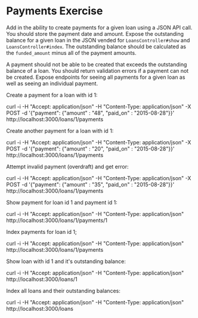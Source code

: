 # Payments Exercise

Add in the ability to create payments for a given loan using a JSON API call. You should store the payment date and amount. Expose the outstanding balance for a given loan in the JSON vended for `LoansController#show` and `LoansController#index`. The outstanding balance should be calculated as the `funded_amount` minus all of the payment amounts.

A payment should not be able to be created that exceeds the outstanding balance of a loan. You should return validation errors if a payment can not be created. Expose endpoints for seeing all payments for a given loan as well as seeing an individual payment.


Create a payment for a loan with id 1:

curl -i -H "Accept: application/json" -H "Content-Type: application/json" -X POST -d '{"payment": {"amount" : "48", "paid_on" : "2015-08-28"}}' http://localhost:3000/loans/1/payments

Create another payment for a loan with id 1:

curl -i -H "Accept: application/json" -H "Content-Type: application/json" -X POST -d '{"payment": {"amount" : "20", "paid_on" : "2015-08-28"}}' http://localhost:3000/loans/1/payments

Attempt invalid payment (overdraft) and get error:

curl -i -H "Accept: application/json" -H "Content-Type: application/json" -X POST -d '{"payment": {"amount" : "35", "paid_on" : "2015-08-28"}}' http://localhost:3000/loans/1/payments

Show payment for loan id 1 and payment id 1:

curl -i -H "Accept: application/json" -H "Content-Type: application/json" http://localhost:3000/loans/1/payments/1

Index payments for loan id 1;

curl -i -H "Accept: application/json" -H "Content-Type: application/json" http://localhost:3000/loans/1/payments

Show loan with id 1 and it's outstanding balance:

curl -i -H "Accept: application/json" -H "Content-Type: application/json" http://localhost:3000/loans/1

Index all loans and their outstanding balances:

curl -i -H "Accept: application/json" -H "Content-Type: application/json" http://localhost:3000/loans






